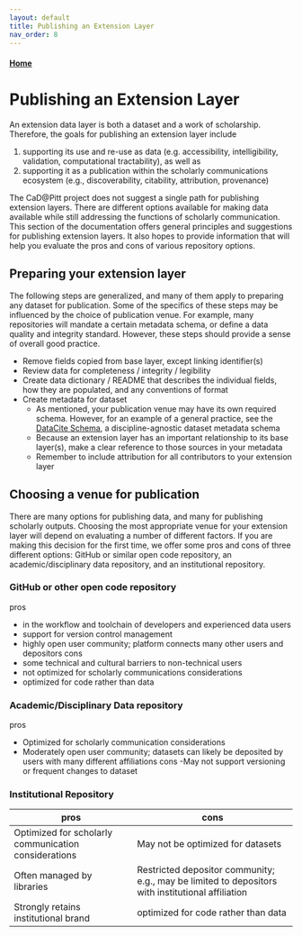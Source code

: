 ```yaml
---
layout: default
title: Publishing an Extension Layer
nav_order: 8
---
```


#### [Home](http://cadatpitt.github.io)
# Publishing an Extension Layer
An extension data layer is both a dataset and a work of scholarship. Therefore, the goals for publishing an extension layer include 
1) supporting its use and re-use as data (e.g. accessibility, intelligibility, validation, computational tractability), as well as 
2) supporting it as a publication within the scholarly communications ecosystem (e.g., discoverability, citability, attribution, provenance)

The CaD@Pitt project does not suggest a single path for publishing extension layers. There are different options available for making data 
available while still addressing the functions of scholarly communication. This section of the documentation offers general principles and 
suggestions for publishing extension layers. It also hopes to provide information that will help you evaluate the pros and cons of various 
repository options.

## Preparing your extension layer
The following steps are generalized, and many of them apply to preparing any dataset for publication. Some of the specifics of these steps 
may be influenced by the choice of publication venue. For example, many repositories will mandate a certain metadata schema, or define a 
data quality and integrity standard. However, these steps should provide a sense of overall good practice.
- Remove fields copied from base layer, except linking identifier(s)
- Review data for completeness / integrity / legibility
- Create data dictionary / README that describes the individual fields, how they are populated, and any conventions of format
- Create metadata for dataset
  - As mentioned, your publication venue may have its own required schema. However, for an example of a general practice, see the
    [DataCite Schema](https://schema.datacite.org/), a discipline-agnostic dataset metadata schema
  - Because an extension layer has an important relationship to its base layer(s), make a clear reference to those sources in your metadata
  - Remember to include attribution for all contributors to your extension layer

## Choosing a venue for publication
There are many options for publishing data, and many for publishing scholarly outputs. Choosing the most appropriate venue for your extension
layer will depend on evaluating a number of different factors. If you are making this decision for the first time, we offer some pros and cons 
of three different options: GitHub or similar open code repository, an academic/disciplinary data repository, and an institutional repository.

### GitHub or other open code repository

pros                                                                          
- in the workflow and toolchain of developers and experienced data users        
- support for version control management                                       
- highly open user community; platform connects many other users and depositors 
cons
- some technical and cultural barriers to non-technical users
- not optimized for scholarly communications considerations
- optimized for code rather than data   

### Academic/Disciplinary Data repository

pros                                                                        
- Optimized for scholarly communication considerations                         
- Moderately open user community; datasets can likely be deposited by users with many different affiliations 
cons
-May not support versioning or frequent changes to dataset

### Institutional Repository

|pros                                                                          |cons                                                        | 
|------------------------------------------------------------------------------|------------------------------------------------------------|  
|Optimized for scholarly communication considerations                          |May not be optimized for datasets |
|Often managed by libraries                                                    |Restricted depositor community; e.g., may be limited to depositors with institutional affiliation   |
|Strongly retains institutional brand |optimized for code rather than data     |May not handle versioning or frequent changes to dataset |



